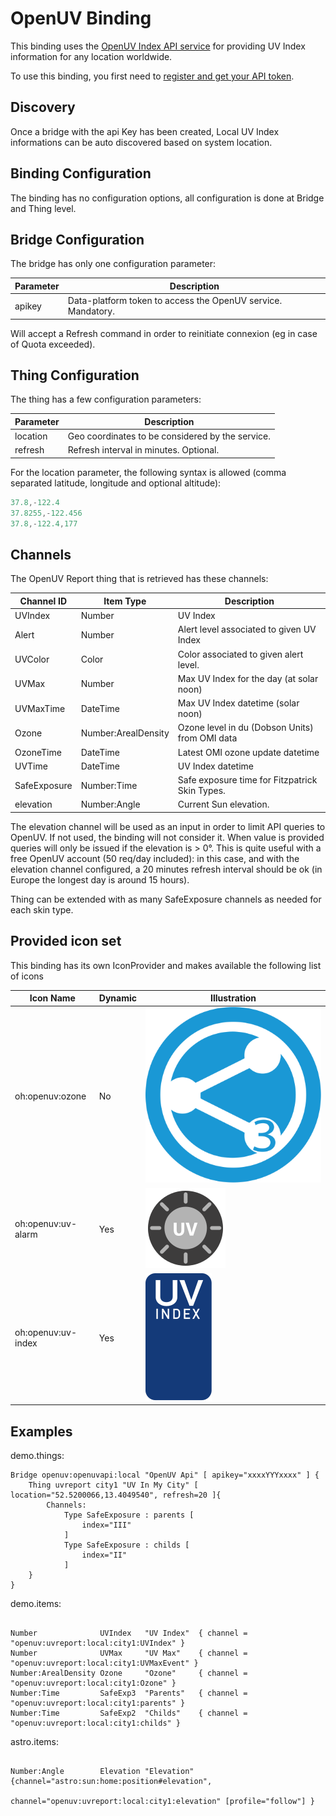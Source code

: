 # OpenUV Binding

This binding uses the [OpenUV Index API service](https://www.openuv.io/) for providing UV Index information for any location worldwide.

To use this binding, you first need to [register and get your API token](https://www.openuv.io/auth/google).

## Discovery

Once a bridge with the api Key has been created, Local UV Index informations can be auto discovered based on system location.

## Binding Configuration

The binding has no configuration options, all configuration is done at Bridge and Thing level.

## Bridge Configuration

The bridge has only one configuration parameter:

| Parameter | Description                                                  |
|-----------|--------------------------------------------------------------|
| apikey    | Data-platform token to access the OpenUV service. Mandatory. |

Will accept a Refresh command in order to reinitiate connexion (eg in case of Quota exceeded).

## Thing Configuration

The thing has a few configuration parameters:

| Parameter | Description                                                  |
|-----------|--------------------------------------------------------------|
| location  | Geo coordinates to be considered by the service.             |
| refresh   | Refresh interval in minutes. Optional.                       |

For the location parameter, the following syntax is allowed (comma separated latitude, longitude and optional altitude):

```java
37.8,-122.4
37.8255,-122.456
37.8,-122.4,177
```

## Channels

The OpenUV Report thing that is retrieved has these channels:

| Channel ID   | Item Type           | Description                                     |
|--------------|---------------------|-------------------------------------------------|
| UVIndex      | Number              | UV Index                                        |
| Alert        | Number              | Alert level associated to given UV Index        |
| UVColor      | Color               | Color associated to given alert level.          |
| UVMax        | Number              | Max UV Index for the day (at solar noon)        |
| UVMaxTime    | DateTime            | Max UV Index datetime (solar noon)              |
| Ozone        | Number:ArealDensity | Ozone level in du (Dobson Units) from OMI data  |
| OzoneTime    | DateTime            | Latest OMI ozone update datetime                |
| UVTime       | DateTime            | UV Index datetime                               |
| SafeExposure | Number:Time         | Safe exposure time for Fitzpatrick Skin Types.  |
| elevation    | Number:Angle        | Current Sun elevation.                          |

The elevation channel will be used as an input in order to limit API queries to OpenUV. If not used,
the binding will not consider it. When value is provided queries will only be issued if the elevation is > 0°.
This is quite useful with a free OpenUV account (50 req/day included): in this case, and with the elevation channel configured, a 20 minutes refresh interval should be ok (in Europe the longest day is around 15 hours).

Thing can be extended with as many SafeExposure channels as needed for each skin type.

## Provided icon set

This binding has its own IconProvider and makes available the following list of icons

| Icon Name          | Dynamic | Illustration               |
|--------------------|---------|----------------------------|
| oh:openuv:ozone    | No      | ![](doc/icon/ozone.svg)    |
| oh:openuv:uv-alarm | Yes     | ![](doc/icon/uv-alarm.svg) |
| oh:openuv:uv-index | Yes     | ![](doc/icon/uv-index.svg) |

## Examples

demo.things:

```xtend
Bridge openuv:openuvapi:local "OpenUV Api" [ apikey="xxxxYYYxxxx" ] {
    Thing uvreport city1 "UV In My City" [ location="52.5200066,13.4049540", refresh=20 ]{
        Channels:
            Type SafeExposure : parents [
                index="III"
            ]
            Type SafeExposure : childs [
                index="II"
            ]
    }
}

```

demo.items:

```xtend

Number              UVIndex   "UV Index"  { channel = "openuv:uvreport:local:city1:UVIndex" }
Number              UVMax     "UV Max"    { channel = "openuv:uvreport:local:city1:UVMaxEvent" }
Number:ArealDensity Ozone     "Ozone"     { channel = "openuv:uvreport:local:city1:Ozone" }
Number:Time         SafeExp3  "Parents"   { channel = "openuv:uvreport:local:city1:parents" }
Number:Time         SafeExp2  "Childs"    { channel = "openuv:uvreport:local:city1:childs" }

```

astro.items:

```xtend

Number:Angle        Elevation "Elevation" {channel="astro:sun:home:position#elevation",
                                           channel="openuv:uvreport:local:city1:elevation" [profile="follow"] }

```

